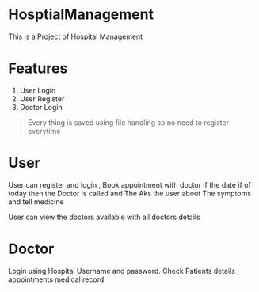 # HosptialManagement

This is a Project of Hospital Management 

# Features 
1. User Login
2. User Register
3. Doctor Login

> Every thing is saved using file handling so no need to register everytime

# User
User can register and login , Book appointment with doctor if the date if of today then the Doctor is called and The Aks the user about The symptoms and tell medicine 

User can view the doctors available with all doctors details

# Doctor
Login using Hospital Username and password. Check Patients details , appointments medical record
